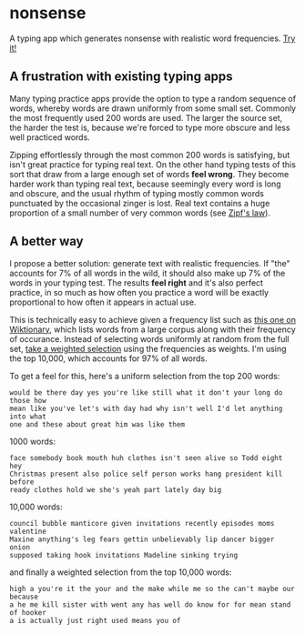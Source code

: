 # nonsense

A typing app which generates nonsense with realistic word frequencies. [Try
it!][]

## A frustration with existing typing apps

Many typing practice apps provide the option to type a random sequence of
words, whereby words are drawn uniformly from some small set. Commonly the most
frequently used 200 words are used. The larger the source set, the harder the
test is, because we're forced to type more obscure and less well practiced
words.

Zipping effortlessly through the most common 200 words is satisfying, but isn't
great practice for typing real text. On the other hand typing tests of this
sort that draw from a large enough set of words **feel wrong**. They become
harder work than typing real text, because seemingly every word is long and
obscure, and the usual rhythm of typing mostly common words punctuated by the
occasional zinger is lost. Real text contains a huge proportion of a small
number of very common words (see [Zipf's law][]).

## A better way

I propose a better solution: generate text with realistic frequencies. If "the"
accounts for 7% of all words in the wild, it should also make up 7% of the
words in your typing test. The results **feel right** and it's also perfect
practice, in so much as how often you practice a word will be exactly
proportional to how often it appears in actual use.

This is technically easy to achieve given a frequency list such as [this one on
Wiktionary][], which lists words from a large corpus along with their frequency
of occurance. Instead of selecting words uniformly at random from the full set,
[take a weighted selection][] using the frequencies as weights. I'm using the
top 10,000, which accounts for 97% of all words.

To get a feel for this, here's a uniform selection from the top 200 words:

```
would be there day yes you're like still what it don't your long do those how
mean like you've let's with day had why isn't well I'd let anything into what
one and these about great him was like them
```

1000 words:

```
face somebody book mouth huh clothes isn't seen alive so Todd eight hey
Christmas present also police self person works hang president kill before
ready clothes hold we she's yeah part lately day big
```

10,000 words:

```
council bubble manticore given invitations recently episodes moms valentine
Maxine anything's leg fears gettin unbelievably lip dancer bigger onion
supposed taking hook invitations Madeline sinking trying
```

and finally a weighted selection from the top 10,000 words:

```
high a you're it the your and the make while me so the can't maybe our because
a he me kill sister with went any has well do know for for mean stand of hooker
a is actually just right used means you of
```

[Try it!]: https://callumoakley.net/nonsense/
[Zipf's law]: https://en.wikipedia.org/wiki/Zipf%27s_law
[this one on Wiktionary]: https://en.wiktionary.org/wiki/Wiktionary:Frequency_lists#TV_and_movie_scripts
[take a weighted selection]: /nonsense.js
